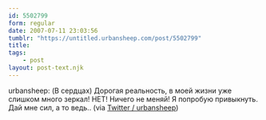 ```yaml
---
id: 5502799
form: regular
date: 2007-07-11 23:03:56
tumblr: "https://untitled.urbansheep.com/post/5502799"
title:
tags:
    - post
layout: post-text.njk
---
```


<p>urbansheep: (В сердцах) Дорогая реальность, в моей жизни уже слишком много зеркал! НЕТ! Ничего не меняй! Я попробую привыкнуть. Дай мне сил, а то ведь.. (via <a href="http://twitter.com/urbansheep/statuses/145291162">Twitter / urbansheep</a>)</p>


